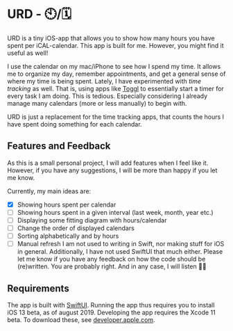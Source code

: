 # URD - 🕙/:spiral_calendar: 

URD is a tiny iOS-app that allows you to show how many hours you have spent per iCAL-calendar. 
This app is built for me. However, you might find it useful as well! 

I use the calendar on my mac/iPhone to see how I spend my time. It allows me to organize my day, remember appointments, 
and get a general sense of where my time is being spent. Lately, I have experimented with _time tracking_ as well. 
That is, using apps like [Toggl](toggl.com) to essentially start a timer for every task I am doing. This is tedious. 
Especially considering I already manage many calendars (more or less manually) to begin with. 

URD is just a replacement for the time tracking apps, that counts the hours I have spent doing something for each calendar. 


## Features and Feedback 
As this is a small personal project, I will add features when I feel like it. However, if you have any suggestions, I will be 
more than happy if you let me know. 

Currently, my main ideas are: 
- [X] Showing hours spent per calendar
- [ ] Showing hours spent in a given interval (last week, month, year etc.) 
- [ ] Displaying some fitting diagram with hours/calendar 
- [ ] Change the order of displayed calendars
- [ ] Sorting alphabetically and by hours 
- [ ] Manual refresh
I am not used to writing in Swift, nor making stuff for iOS in general. Additionally, I have not used SwiftUI that much either. 
Please let me know if you have any feedback on how the code should be (re)written. You are probably right. And in any case, I will 
listen 👨‍💻

## Requirements
The app is built with [SwiftUI](https://developer.apple.com/documentation/swiftui). Running the app thus requires you to 
install iOS 13 beta, as of august 2019. Developing the app requires the Xcode 11 beta. To download these, see [developer.apple.com](developer.apple.com). 

